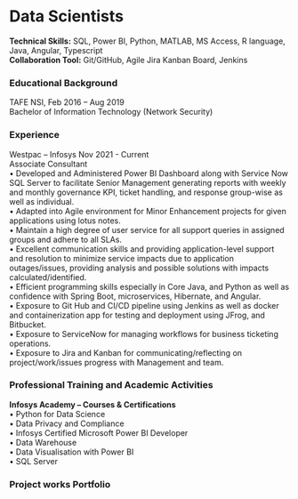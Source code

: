 # Data Scientists
<b>Technical Skills:</b> SQL, Power BI, Python, MATLAB, MS Access, R language, Java, Angular, Typescript
<br><b>Collaboration Tool:</b> Git/GitHub, Agile Jira Kanban Board, Jenkins

### Educational Background

TAFE NSI, Feb 2016 – Aug 2019 
<br>
Bachelor of Information Technology (Network Security) 
### Experience
Westpac – Infosys 		<tab>				 		Nov 2021 - Current
<br>Associate Consultant<br>
    • Developed and Administered Power BI Dashboard along with Service Now SQL Server to facilitate Senior Management generating reports with weekly and monthly governance KPI, ticket handling, and response group-wise as well as individual. <br>
    • Adapted into Agile environment for Minor Enhancement projects for given applications using lotus notes.<br>
    • Maintain a high degree of user service for all support queries in assigned groups and adhere to all SLAs.<br>
    • Excellent communication skills and providing application-level support and resolution to minimize service impacts due to application outages/issues, providing analysis and possible solutions with impacts calculated/identified.<br>
    • Efficient programming skills especially in Core Java, and Python as well as confidence with Spring Boot, microservices, Hibernate, and Angular.<br>
    • Exposure to Git Hub and CI/CD pipeline using Jenkins as well as docker and containerization app for testing and deployment using JFrog, and Bitbucket.<br>
    • Exposure to ServiceNow for managing workflows for business ticketing operations.<br>
    • Exposure to Jira and Kanban for communicating/reflecting on project/work/issues progress with Management and team.<br>

### Professional Training and Academic Activities
<b>Infosys Academy – Courses & Certifications</b><br>
    • Python for Data Science<br>
    • Data Privacy and Compliance<br>
    • Infosys Certified Microsoft Power BI Developer<br>
    • Data Warehouse<br>
    • Data Visualisation with Power BI<br>
    • SQL Server<br>
### Project works Portfolio
